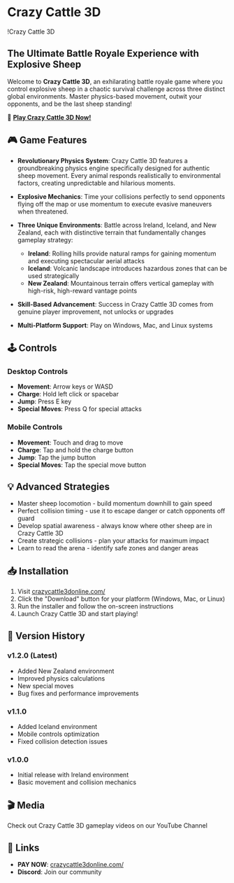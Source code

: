 # Crazy Cattle 3D

!Crazy Cattle 3D

## The Ultimate Battle Royale Experience with Explosive Sheep

Welcome to **Crazy Cattle 3D**, an exhilarating battle royale game where you control explosive sheep in a chaotic survival challenge across three distinct global environments. Master physics-based movement, outwit your opponents, and be the last sheep standing!

🔗 **[Play Crazy Cattle 3D Now!](crazycattle3donline.com/)**

## 🎮 Game Features

- **Revolutionary Physics System**: Crazy Cattle 3D features a groundbreaking physics engine specifically designed for authentic sheep movement. Every animal responds realistically to environmental factors, creating unpredictable and hilarious moments.

- **Explosive Mechanics**: Time your collisions perfectly to send opponents flying off the map or use momentum to execute evasive maneuvers when threatened.

- **Three Unique Environments**: Battle across Ireland, Iceland, and New Zealand, each with distinctive terrain that fundamentally changes gameplay strategy:
  - **Ireland**: Rolling hills provide natural ramps for gaining momentum and executing spectacular aerial attacks
  - **Iceland**: Volcanic landscape introduces hazardous zones that can be used strategically
  - **New Zealand**: Mountainous terrain offers vertical gameplay with high-risk, high-reward vantage points

- **Skill-Based Advancement**: Success in Crazy Cattle 3D comes from genuine player improvement, not unlocks or upgrades

- **Multi-Platform Support**: Play on Windows, Mac, and Linux systems

## 🕹️ Controls

### Desktop Controls
- **Movement**: Arrow keys or WASD
- **Charge**: Hold left click or spacebar
- **Jump**: Press E key
- **Special Moves**: Press Q for special attacks

### Mobile Controls
- **Movement**: Touch and drag to move
- **Charge**: Tap and hold the charge button
- **Jump**: Tap the jump button
- **Special Moves**: Tap the special move button

## 💡 Advanced Strategies

- Master sheep locomotion - build momentum downhill to gain speed
- Perfect collision timing - use it to escape danger or catch opponents off guard
- Develop spatial awareness - always know where other sheep are in Crazy Cattle 3D
- Create strategic collisions - plan your attacks for maximum impact
- Learn to read the arena - identify safe zones and danger areas

## 📥 Installation

1. Visit [crazycattle3donline.com/](crazycattle3donline.com/)
2. Click the "Download" button for your platform (Windows, Mac, or Linux)
3. Run the installer and follow the on-screen instructions
4. Launch Crazy Cattle 3D and start playing!

## 🔄 Version History

### v1.2.0 (Latest)
- Added New Zealand environment
- Improved physics calculations
- New special moves
- Bug fixes and performance improvements

### v1.1.0
- Added Iceland environment
- Mobile controls optimization
- Fixed collision detection issues

### v1.0.0
- Initial release with Ireland environment
- Basic movement and collision mechanics

## 🎬 Media

Check out Crazy Cattle 3D gameplay videos on our YouTube Channel

## 🔗 Links

- **PAY NOW**: [crazycattle3donline.com/](crazycattle3donline.com/)
- **Discord**: Join our community


